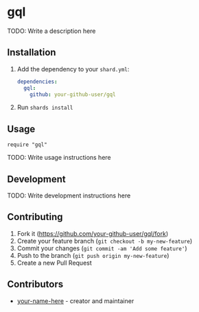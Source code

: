 # gql

TODO: Write a description here

## Installation

1. Add the dependency to your `shard.yml`:

   ```yaml
   dependencies:
     gql:
       github: your-github-user/gql
   ```

2. Run `shards install`

## Usage

```crystal
require "gql"
```

TODO: Write usage instructions here

## Development

TODO: Write development instructions here

## Contributing

1. Fork it (<https://github.com/your-github-user/gql/fork>)
2. Create your feature branch (`git checkout -b my-new-feature`)
3. Commit your changes (`git commit -am 'Add some feature'`)
4. Push to the branch (`git push origin my-new-feature`)
5. Create a new Pull Request

## Contributors

- [your-name-here](https://github.com/your-github-user) - creator and maintainer
